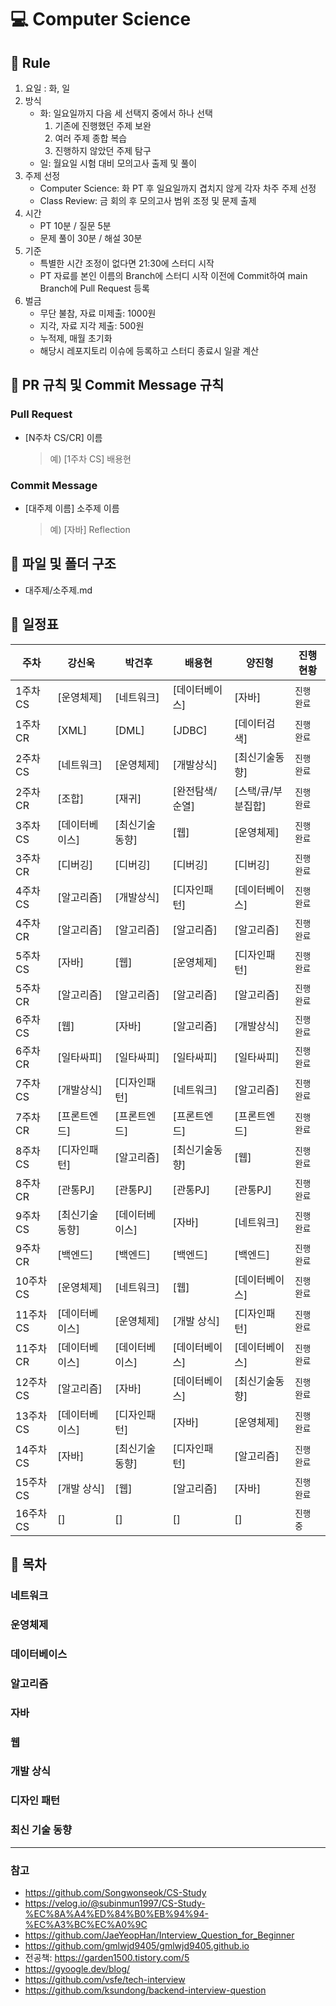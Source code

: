 # :computer: Computer Science

## :loudspeaker: Rule

1. 요일 : 화, 일
2. 방식
   - 화: 일요일까지 다음 세 선택지 중에서 하나 선택
     1. 기존에 진행했던 주제 보완
     2. 여러 주제 종합 복습
     3. 진행하지 않았던 주제 탐구
   - 일: 월요일 시험 대비 모의고사 출제 및 풀이
3. 주제 선정
   - Computer Science: 화 PT 후 일요일까지 겹치지 않게 각자 차주 주제 선정
   - Class Review: 금 회의 후 모의고사 범위 조정 및 문제 출제
4. 시간
   - PT 10분 / 질문 5분
   - 문제 풀이 30분 / 해설 30분
5. 기준
   - 특별한 시간 조정이 없다면 21:30에 스터디 시작
   - PT 자료를 본인 이름의 Branch에 스터디 시작 이전에 Commit하여 main Branch에 Pull Request 등록
6. 벌금
   - 무단 불참, 자료 미제출: 1000원
   - 지각, 자료 지각 제출: 500원
   - 누적제, 매월 초기화
   - 해당시 레포지토리 이슈에 등록하고 스터디 종료시 일괄 계산

## :loudspeaker: PR 규칙 및 Commit Message 규칙

### Pull Request

- [N주차 CS/CR] 이름
  > 예) [1주차 CS] 배용현

### Commit Message

- [대주제 이름] 소주제 이름
  > 예) [자바] Reflection

## :loudspeaker: 파일 및 폴더 구조

- 대주제/소주제.md

## :loudspeaker: 일정표

| **주차**  | **강신욱**  | **박건후**  | **배용현**   | **양진형**     | **진행 현황** |
|---------|----------|----------|-----------|-------------|-----------|
| 1주차 CS  | [운영체제]   | [네트워크]   | [데이터베이스]  | [자바]        | `진행 완료`   |
| 1주차 CR  | [XML]    | [DML]    | [JDBC]    | [데이터검색]     | `진행 완료`   |
| 2주차 CS  | [네트워크]   | [운영체제]   | [개발상식]    | [최신기술동향]    | `진행 완료`   |
| 2주차 CR  | [조합]     | [재귀]     | [완전탐색/순열] | [스택/큐/부분집합] | `진행 완료`   |
| 3주차 CS  | [데이터베이스] | [최신기술동향] | [웹]       | [운영체제]      | `진행 완료`   |
| 3주차 CR  | [디버깅]    | [디버깅]    | [디버깅]     | [디버깅]       | `진행 완료`   |
| 4주차 CS  | [알고리즘]   | [개발상식]   | [디자인패턴]   | [데이터베이스]    | `진행 완료`   |
| 4주차 CR  | [알고리즘]   | [알고리즘]   | [알고리즘]    | [알고리즘]      | `진행 완료`   |
| 5주차 CS  | [자바]     | [웹]      | [운영체제]    | [디자인패턴]     | `진행 완료`   |
| 5주차 CR  | [알고리즘]   | [알고리즘]   | [알고리즘]    | [알고리즘]      | `진행 완료`   |
| 6주차 CS  | [웹]      | [자바]     | [알고리즘]    | [개발상식]      | `진행 완료`   |
| 6주차 CR  | [일타싸피]   | [일타싸피]   | [일타싸피]    | [일타싸피]      | `진행 완료`   |
| 7주차 CS  | [개발상식]   | [디자인패턴]  | [네트워크]    | [알고리즘]      | `진행 완료`   |
| 7주차 CR  | [프론트엔드]  | [프론트엔드]  | [프론트엔드]   | [프론트엔드]     | `진행 완료`   |
| 8주차 CS  | [디자인패턴]  | [알고리즘]   | [최신기술동향]  | [웹]         | `진행 완료`   |
| 8주차 CR  | [관통PJ]   | [관통PJ]   | [관통PJ]    | [관통PJ]      | `진행 완료`   |
| 9주차 CS  | [최신기술동향] | [데이터베이스] | [자바]      | [네트워크]      | `진행 완료`   |
| 9주차 CR  | [백엔드]    | [백엔드]    | [백엔드]     | [백엔드]       | `진행 완료`   |
| 10주차 CS | [운영체제]   | [네트워크]   | [웹]       | [데이터베이스]    | `진행 완료`   |
| 11주차 CS | [데이터베이스] | [운영체제]   | [개발 상식]   | [디자인패턴]     | `진행 완료`   |
| 11주차 CR | [데이터베이스] | [데이터베이스] | [데이터베이스]  | [데이터베이스]    | `진행 완료`   |
| 12주차 CS | [알고리즘]   | [자바]     | [데이터베이스]  | [최신기술동향]    | `진행 완료`   |
| 13주차 CS | [데이터베이스] | [디자인패턴]  | [자바]      | [운영체제]      | `진행 완료`   |
| 14주차 CS | [자바]     | [최신기술동향] | [디자인패턴]   | [알고리즘]      | `진행 완료`   |
| 15주차 CS | [개발 상식]  | [웹]      | [알고리즘]    | [자바]        | `진행 완료`   |
| 16주차 CS | []       | []       | []        | []          | `진행 중`    |

## :loudspeaker: 목차

### 네트워크

### 운영체제

### 데이터베이스

### 알고리즘

### 자바

### 웹

### 개발 상식

### 디자인 패턴

### 최신 기술 동향

---

### 참고

- https://github.com/Songwonseok/CS-Study
- https://velog.io/@subinmun1997/CS-Study-%EC%8A%A4%ED%84%B0%EB%94%94-%EC%A3%BC%EC%A0%9C
- https://github.com/JaeYeopHan/Interview_Question_for_Beginner
- https://github.com/gmlwjd9405/gmlwjd9405.github.io
- 전공책: https://garden1500.tistory.com/5
- https://gyoogle.dev/blog/
- https://github.com/vsfe/tech-interview
- https://github.com/ksundong/backend-interview-question
